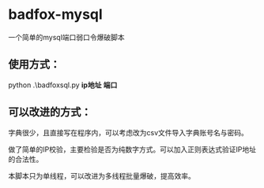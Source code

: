 # badfox-mysql
一个简单的mysql端口弱口令爆破脚本


## 使用方式：

python .\badfoxsql.py **ip地址** **端口**


## 可以改进的方式：

字典很少，且直接写在程序内，可以考虑改为csv文件导入字典账号名与密码。

做了简单的IP校验，主要检验是否为纯数字方式。可以加入正则表达式验证IP地址的合法性。

本脚本只为单线程，可以改进为多线程批量爆破，提高效率。
